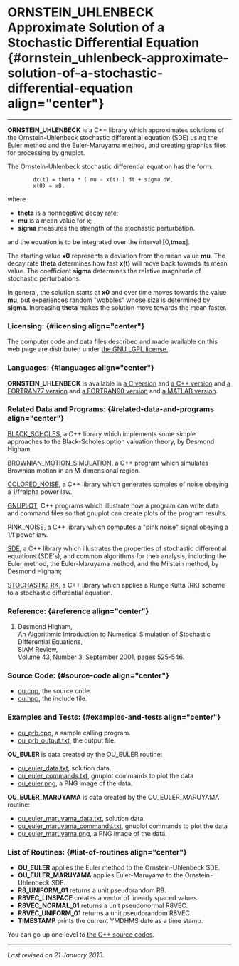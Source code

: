ORNSTEIN\_UHLENBECK\
Approximate Solution of a Stochastic Differential Equation {#ornstein_uhlenbeck-approximate-solution-of-a-stochastic-differential-equation align="center"}
==========================================================

------------------------------------------------------------------------

**ORNSTEIN\_UHLENBECK** is a C++ library which approximates solutions of
the Ornstein-Uhlenbeck stochastic differential equation (SDE) using the
Euler method and the Euler-Maruyama method, and creating graphics files
for processing by gnuplot.

The Ornstein-Uhlenbeck stochastic differential equation has the form:

            dx(t) = theta * ( mu - x(t) ) dt + sigma dW,   
            x(0) = x0.
          

where

-   **theta** is a nonnegative decay rate;
-   **mu** is a mean value for x;
-   **sigma** measures the strength of the stochastic perturbation.

and the equation is to be integrated over the interval \[0,**tmax**\].

The starting value **x0** represents a deviation from the mean value
**mu**. The decay rate **theta** determines how fast **x(t)** will move
back towards its mean value. The coefficient **sigma** determines the
relative magnitude of stochastic perturbations.

In general, the solution starts at **x0** and over time moves towards
the value **mu**, but experiences random "wobbles" whose size is
determined by **sigma**. Increasing **theta** makes the solution move
towards the mean faster.

### Licensing: {#licensing align="center"}

The computer code and data files described and made available on this
web page are distributed under [the GNU LGPL
license.](../../txt/gnu_lgpl.txt)

### Languages: {#languages align="center"}

**ORNSTEIN\_UHLENBECK** is available in [a C
version](../../c_src/ornstein_uhlenbeck/ornstein_uhlenbeck.md) and [a
C++ version](../../master/ornstein_uhlenbeck/ornstein_uhlenbeck.md)
and [a FORTRAN77
version](../../f77_src/ornstein_uhlenbeck/ornstein_uhlenbeck.md) and
[a FORTRAN90
version](../../f_src/ornstein_uhlenbeck/ornstein_uhlenbeck.md) and [a
MATLAB version](../../m_src/ornstein_uhlenbeck/ornstein_uhlenbeck.md).

### Related Data and Programs: {#related-data-and-programs align="center"}

[BLACK\_SCHOLES](../../master/black_scholes/black_scholes.md), a C++
library which implements some simple approaches to the Black-Scholes
option valuation theory, by Desmond Higham.

[BROWNIAN\_MOTION\_SIMULATION](../../master/brownian_motion_simulation/brownian_motion_simulation.md),
a C++ program which simulates Brownian motion in an M-dimensional
region.

[COLORED\_NOISE](../../master/colored_noise/colored_noise.md), a C++
library which generates samples of noise obeying a 1/f\^alpha power law.

[GNUPLOT](../../master/gnuplot/gnuplot.md), C++ programs which
illustrate how a program can write data and command files so that
gnuplot can create plots of the program results.

[PINK\_NOISE](../../master/pink_noise/pink_noise.md), a C++ library
which computes a "pink noise" signal obeying a 1/f power law.

[SDE](../../master/sde/sde.md), a C++ library which illustrates the
properties of stochastic differential equations (SDE's), and common
algorithms for their analysis, including the Euler method, the
Euler-Maruyama method, and the Milstein method, by Desmond Higham;

[STOCHASTIC\_RK](../../master/stochastic_rk/stochastic_rk.md), a C++
library which applies a Runge Kutta (RK) scheme to a stochastic
differential equation.

### Reference: {#reference align="center"}

1.  Desmond Higham,\
    An Algorithmic Introduction to Numerical Simulation of Stochastic
    Differential Equations,\
    SIAM Review,\
    Volume 43, Number 3, September 2001, pages 525-546.

### Source Code: {#source-code align="center"}

-   [ou.cpp](ou.cpp), the source code.
-   [ou.hpp](ou.hpp), the include file.

### Examples and Tests: {#examples-and-tests align="center"}

-   [ou\_prb.cpp](ou_prb.cpp), a sample calling program.
-   [ou\_prb\_output.txt](ou_prb_output.txt), the output file.

**OU\_EULER** is data created by the OU\_EULER routine:

-   [ou\_euler\_data.txt](ou_euler_data.txt), solution data.
-   [ou\_euler\_commands.txt](ou_euler_commands.txt), gnuplot commands
    to plot the data
-   [ou\_euler.png](ou_euler.png), a PNG image of the data.

**OU\_EULER\_MARUYAMA** is data created by the OU\_EULER\_MARUYAMA
routine:

-   [ou\_euler\_maruyama\_data.txt](ou_euler_maruyama_data.txt),
    solution data.
-   [ou\_euler\_maruyama\_commands.txt](ou_euler_maruyama_commands.txt),
    gnuplot commands to plot the data
-   [ou\_euler\_maruyama.png](ou_euler_maruyama.png), a PNG image of the
    data.

### List of Routines: {#list-of-routines align="center"}

-   **OU\_EULER** applies the Euler method to the Ornstein-Uhlenbeck
    SDE.
-   **OU\_EULER\_MARUYAMA** applies Euler-Maruyama to the
    Ornstein-Uhlenbeck SDE.
-   **R8\_UNIFORM\_01** returns a unit pseudorandom R8.
-   **R8VEC\_LINSPACE** creates a vector of linearly spaced values.
-   **R8VEC\_NORMAL\_01** returns a unit pseudonormal R8VEC.
-   **R8VEC\_UNIFORM\_01** returns a unit pseudorandom R8VEC.
-   **TIMESTAMP** prints the current YMDHMS date as a time stamp.

You can go up one level to [the C++ source codes](../cpp_src.md).

------------------------------------------------------------------------

*Last revised on 21 January 2013.*
